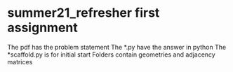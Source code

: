 # summer21_refresher first assignment

The pdf has the problem statement
The *.py have the answer in python
The *scaffold.py is for initial start
Folders contain geometries and adjacency matrices
